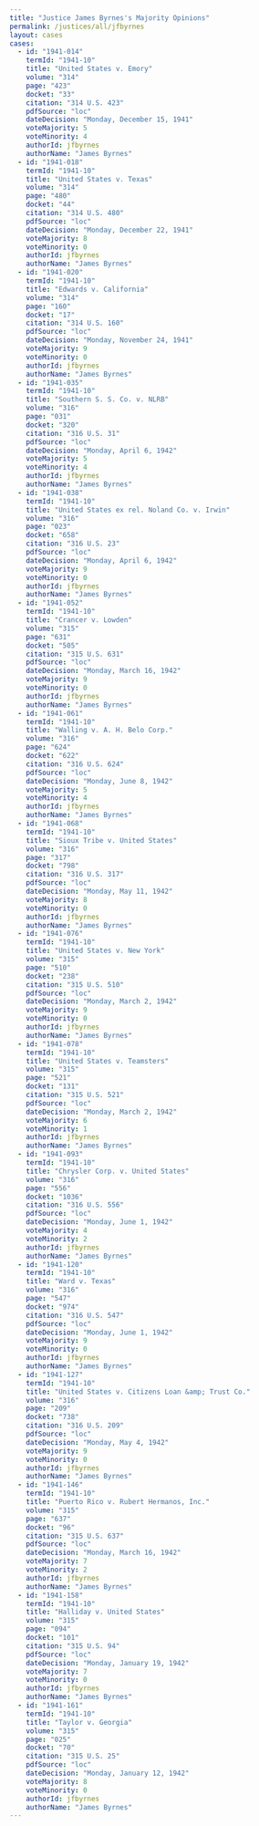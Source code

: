```yaml
---
title: "Justice James Byrnes's Majority Opinions"
permalink: /justices/all/jfbyrnes
layout: cases
cases:
  - id: "1941-014"
    termId: "1941-10"
    title: "United States v. Emory"
    volume: "314"
    page: "423"
    docket: "33"
    citation: "314 U.S. 423"
    pdfSource: "loc"
    dateDecision: "Monday, December 15, 1941"
    voteMajority: 5
    voteMinority: 4
    authorId: jfbyrnes
    authorName: "James Byrnes"
  - id: "1941-018"
    termId: "1941-10"
    title: "United States v. Texas"
    volume: "314"
    page: "480"
    docket: "44"
    citation: "314 U.S. 480"
    pdfSource: "loc"
    dateDecision: "Monday, December 22, 1941"
    voteMajority: 8
    voteMinority: 0
    authorId: jfbyrnes
    authorName: "James Byrnes"
  - id: "1941-020"
    termId: "1941-10"
    title: "Edwards v. California"
    volume: "314"
    page: "160"
    docket: "17"
    citation: "314 U.S. 160"
    pdfSource: "loc"
    dateDecision: "Monday, November 24, 1941"
    voteMajority: 9
    voteMinority: 0
    authorId: jfbyrnes
    authorName: "James Byrnes"
  - id: "1941-035"
    termId: "1941-10"
    title: "Southern S. S. Co. v. NLRB"
    volume: "316"
    page: "031"
    docket: "320"
    citation: "316 U.S. 31"
    pdfSource: "loc"
    dateDecision: "Monday, April 6, 1942"
    voteMajority: 5
    voteMinority: 4
    authorId: jfbyrnes
    authorName: "James Byrnes"
  - id: "1941-038"
    termId: "1941-10"
    title: "United States ex rel. Noland Co. v. Irwin"
    volume: "316"
    page: "023"
    docket: "658"
    citation: "316 U.S. 23"
    pdfSource: "loc"
    dateDecision: "Monday, April 6, 1942"
    voteMajority: 9
    voteMinority: 0
    authorId: jfbyrnes
    authorName: "James Byrnes"
  - id: "1941-052"
    termId: "1941-10"
    title: "Crancer v. Lowden"
    volume: "315"
    page: "631"
    docket: "505"
    citation: "315 U.S. 631"
    pdfSource: "loc"
    dateDecision: "Monday, March 16, 1942"
    voteMajority: 9
    voteMinority: 0
    authorId: jfbyrnes
    authorName: "James Byrnes"
  - id: "1941-061"
    termId: "1941-10"
    title: "Walling v. A. H. Belo Corp."
    volume: "316"
    page: "624"
    docket: "622"
    citation: "316 U.S. 624"
    pdfSource: "loc"
    dateDecision: "Monday, June 8, 1942"
    voteMajority: 5
    voteMinority: 4
    authorId: jfbyrnes
    authorName: "James Byrnes"
  - id: "1941-068"
    termId: "1941-10"
    title: "Sioux Tribe v. United States"
    volume: "316"
    page: "317"
    docket: "798"
    citation: "316 U.S. 317"
    pdfSource: "loc"
    dateDecision: "Monday, May 11, 1942"
    voteMajority: 8
    voteMinority: 0
    authorId: jfbyrnes
    authorName: "James Byrnes"
  - id: "1941-076"
    termId: "1941-10"
    title: "United States v. New York"
    volume: "315"
    page: "510"
    docket: "238"
    citation: "315 U.S. 510"
    pdfSource: "loc"
    dateDecision: "Monday, March 2, 1942"
    voteMajority: 9
    voteMinority: 0
    authorId: jfbyrnes
    authorName: "James Byrnes"
  - id: "1941-078"
    termId: "1941-10"
    title: "United States v. Teamsters"
    volume: "315"
    page: "521"
    docket: "131"
    citation: "315 U.S. 521"
    pdfSource: "loc"
    dateDecision: "Monday, March 2, 1942"
    voteMajority: 6
    voteMinority: 1
    authorId: jfbyrnes
    authorName: "James Byrnes"
  - id: "1941-093"
    termId: "1941-10"
    title: "Chrysler Corp. v. United States"
    volume: "316"
    page: "556"
    docket: "1036"
    citation: "316 U.S. 556"
    pdfSource: "loc"
    dateDecision: "Monday, June 1, 1942"
    voteMajority: 4
    voteMinority: 2
    authorId: jfbyrnes
    authorName: "James Byrnes"
  - id: "1941-120"
    termId: "1941-10"
    title: "Ward v. Texas"
    volume: "316"
    page: "547"
    docket: "974"
    citation: "316 U.S. 547"
    pdfSource: "loc"
    dateDecision: "Monday, June 1, 1942"
    voteMajority: 9
    voteMinority: 0
    authorId: jfbyrnes
    authorName: "James Byrnes"
  - id: "1941-127"
    termId: "1941-10"
    title: "United States v. Citizens Loan &amp; Trust Co."
    volume: "316"
    page: "209"
    docket: "738"
    citation: "316 U.S. 209"
    pdfSource: "loc"
    dateDecision: "Monday, May 4, 1942"
    voteMajority: 9
    voteMinority: 0
    authorId: jfbyrnes
    authorName: "James Byrnes"
  - id: "1941-146"
    termId: "1941-10"
    title: "Puerto Rico v. Rubert Hermanos, Inc."
    volume: "315"
    page: "637"
    docket: "96"
    citation: "315 U.S. 637"
    pdfSource: "loc"
    dateDecision: "Monday, March 16, 1942"
    voteMajority: 7
    voteMinority: 2
    authorId: jfbyrnes
    authorName: "James Byrnes"
  - id: "1941-158"
    termId: "1941-10"
    title: "Halliday v. United States"
    volume: "315"
    page: "094"
    docket: "101"
    citation: "315 U.S. 94"
    pdfSource: "loc"
    dateDecision: "Monday, January 19, 1942"
    voteMajority: 7
    voteMinority: 0
    authorId: jfbyrnes
    authorName: "James Byrnes"
  - id: "1941-161"
    termId: "1941-10"
    title: "Taylor v. Georgia"
    volume: "315"
    page: "025"
    docket: "70"
    citation: "315 U.S. 25"
    pdfSource: "loc"
    dateDecision: "Monday, January 12, 1942"
    voteMajority: 8
    voteMinority: 0
    authorId: jfbyrnes
    authorName: "James Byrnes"
---
```

